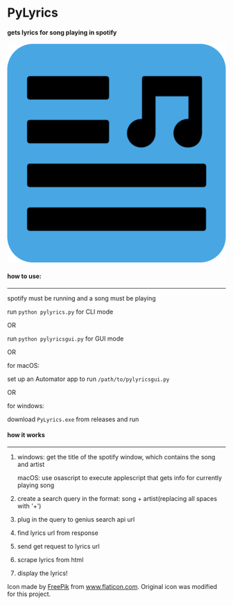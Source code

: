 # PyLyrics

#### gets lyrics for song playing in spotify

![logo](https://raw.githubusercontent.com/BugsForDays/PyLyrics/master/pylyrics.png)

#### how to use:

---

spotify must be running and a song must be playing

run `python pylyrics.py` for CLI mode

OR

run `python pylyricsgui.py` for GUI mode

OR

for macOS:

set up an Automator app to run `/path/to/pylyricsgui.py`

OR

for windows:

download `PyLyrics.exe` from releases and run

#### how it works

---

1. windows: get the title of the spotify window, which contains the song and artist

   macOS: use osascript to execute applescript that gets info for currently playing song

2. create a search query in the format: song + artist(replacing all spaces with '+')
3. plug in the query to genius search api url
4. find lyrics url from response
5. send get request to lyrics url
6. scrape lyrics from html
7. display the lyrics!

Icon made by [FreePik](http://www.freepik.com/) from www.flaticon.com. Original icon was modified for this project.
